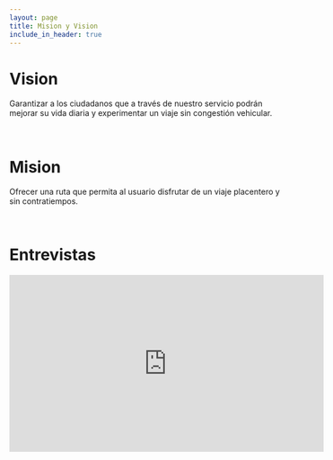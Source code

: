 ```yaml
---
layout: page
title: Mision y Vision
include_in_header: true
---
```


# Vision
Garantizar a los ciudadanos que a través de nuestro servicio podrán mejorar su vida diaria y experimentar un viaje sin congestión vehicular. 

<br>

# Mision
Ofrecer una ruta que permita al usuario disfrutar de un viaje  placentero y sin contratiempos.

<br>

# Entrevistas
<iframe width="560" height="315" src="https://www.youtube.com/embed/SrWZj81jGEI" frameborder="0" allow="accelerometer; autoplay; encrypted-media; gyroscope; picture-in-picture" allowfullscreen></iframe>